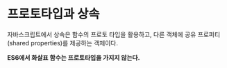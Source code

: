 # 프로토타입과 상속

자바스크립트에서 상속은 함수의 프로토 타입을 활용하고, 다른 객체에 공유 프로퍼티(shared properties)를 제공하는 객체이다.

**ES6에서 화살표 함수는 프로토타입을 가지지 않는다.**


